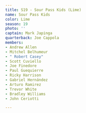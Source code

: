 ```yaml
---
title: S19 - Sour Pass Kids (Lime)
name: Sour Pass Kids
color: Lime
season: 19
photo: ''
captain: Mark Japinga
quarterback: Joe Cappola
members:
- Andrew Allen
- Mitchel Belhumeur
- " Robert Casey"
- Scott Cuviello
- Joe Finedore
- Paul Guequierre
- Ricky Harrison
- Gabriel Hernández
- Arturo Ramirez
- Trevor White
- Bradley Williams
- John Ceriotti

---
```


